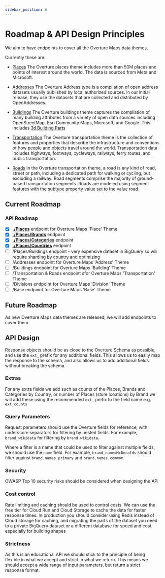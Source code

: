 ```yaml
---
sidebar_position: 6
---
```


# Roadmap & API Design Principles

We aim to have endpoints to cover all the Overture Maps data themes.

Currently these are:
- [Places](https://docs.overturemaps.org/schema/concepts/by-theme/places/) The Overture places theme includes more than 50M places and points of interest around the world. The data is sourced from Meta and Microsoft.
- [Addresses](https://docs.overturemaps.org/schema/reference/addresses/address/) The Overture Address type is a compilation of open address datasets usually published by local authorized sources. In our initial release, they use the datasets that are collected and distributed by OpenAddresses.
- [Buildings](https://docs.overturemaps.org/schema/concepts/by-theme/buildings/) The Overture buildings theme captures the compilation of many building attributes from a variety of open data sources including OpenStreetMap, Esri Community Maps, Microsoft, and Google. This includes [3d Building Parts](https://docs.overturemaps.org/schema/concepts/by-theme/buildings/3d_buildings/)

- [Transportation](https://docs.overturemaps.org/schema/concepts/by-theme/transportation/) The Overture transportation theme is the collection of features and properties that describe the infrastructure and conventions of how people and objects travel around the world. Transportation data includes highways, footways, cycleways, railways, ferry routes, and public transportation.
- [Roads](https://docs.overturemaps.org/schema/concepts/by-theme/transportation/roads/) In the Overture transportation theme, a road is any kind of road, street or path, including a dedicated path for walking or cycling, but excluding a railway. Road segments comprise the majority of ground-based transportation segments. Roads are modeled using segment features with the subtype property value set to the value road.

## Current Roadmap

### API Roadmap

- [x] **[./Places](./api-endpoints/places)** endpoint for Overture Maps 'Place' Theme
- [x] **[./Places/Brands](./api-endpoints/places-brands)**  endpoint
- [x] **[./Places/Categories](./api-endpoints/places-categories)** endpoint
- [x] **[./Places/Countries](./api-endpoints/places-countries)** endpoint
- [ ] /Places/Buildings endpoint - very expensive dataset in BigQuery so will require sharding by country and optimizing
- [ ] /Addresses endpoint for Overture Maps 'Address' Theme
- [ ] /Buildings endpoint for Overture Maps 'Building' Theme
- [ ] /Transportation & Roads endpoint sfor Overture Maps 'Transportation' Theme
- [ ] /Divisions endpoint for Overture Maps 'Division' Theme
- [ ] /Base endpoint for Overture Maps 'Base' Theme

## Future Roadmap

As new Overture Maps data themes are released, we will add endpoints to cover them.

## API Design

Response objects should be as close to the Overture Schema as possible, and use the `ext_` prefix for any additional fields. This allows us to easily map the response to the schema, and also allows us to add additional fields without breaking the schema.

### Extras

For any extra fields we add such as counts of the Places, Brands and Categories by Country, or number of Places (store lcoations) by Brand we will add these using the recommended `ext_` prefix to the field name e.g. `ext_counts`

### Query Parameters

Request parameters should use the Overture fields for reference, with underscore separators for filtering by nested fields. For example, `brand_wikidata` for filtering by `brand.wikidata`.

Where a filter is a name that could be used to filter against multiple fields, we should use the `name` field. For example, `brand_name=McDonalds` should filter against `brand.names.primary` and `brand.names.common`.

### Security

OWASP Top 10 security risks should be considered when designing the API

### Cost control

Rate limiting and caching should be used to control costs. We can use the free tier for Cloud Run and Cloud Storage to cache the data for faster response times. In production you should consider using Redis instead of Cloud storage for caching, and migrating the parts of the dataset you need to a private BigQuery dataset or a different database for speed and cost, especially for building shapes

### Strictness

As this is an educational API we should stick to the principle of being flexible in what we accept and strict in what we return. This means we should accept a wide range of input parameters, but return a strict response format.
